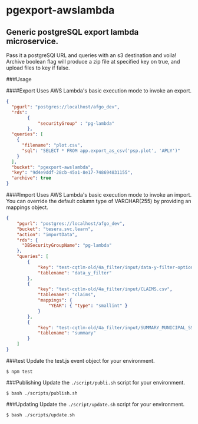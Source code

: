 # pgexport-awslambda
## Generic postgreSQL export lambda microservice.

Pass it a postgreSQl URL and queries with an s3 destination and voila!
Archive boolean flag will produce a zip file at specified key on true,
and upload files to key if false.

###Usage

####Export
Uses AWS Lambda's basic execution mode to invoke an export.

````json
{
  "pgurl": "postgres://localhost/afgo_dev",
  "rds":
        {
            "securityGroup" : "pg-lambda"
        },
  "queries": [
    {
      "filename": "plot.csv",
      "sql": "SELECT * FROM app.export_as_csv('psp.plot', 'APLY')"
    }
  ],
  "bucket": "pgexport-awslambda",
  "key": "9d4e9ddf-28cb-45a1-8e17-748694831155",
  "archive": true
}
````

####Import
Uses AWS Lambda's basic execution mode to invoke an import. You can override the default column type of VARCHAR(255) by providing an mappings object.

````json
{
    "pgurl": "postgres://localhost/afgo_dev",
    "bucket": "tesera.svc.learn",
    "action": "importData",
    "rds": {
      "DBSecurityGroupName": "pg-lambda"
    },
    "queries": [
        {
            "key": "test-cqtlm-old/4a_filter/input/data-y-filter-options.csv",
            "tablename": "data_y_filter"
        },
        {
            "key": "test-cqtlm-old/4a_filter/input/CLAIMS.csv",
            "tablename": "claims",
            "mappings": {
                "YEAR": { "type": "smallint" }
            }
        },
        {
            "key": "test-cqtlm-old/4a_filter/input/SUMMARY_MUNICIPAL_SSH7_25_SPDIASTR1_4.csv",
            "tablename": "summary"
        }
    ]
}
````

###test
Update the test.js event object for your environment.

``$ npm test``

###Publishing
Update the ``./script/publi.sh`` script for your environment.

``$ bash ./scripts/publish.sh``

###Updating
Update the ``./script/update.sh`` script for your environment.

``$ bash ./scripts/update.sh``
